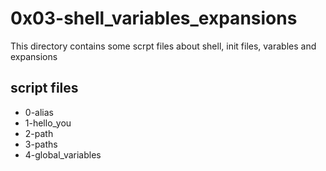 # 0x03-shell_variables_expansions

This directory contains some scrpt files about shell, init files, varables and expansions

## script files

* 0-alias
* 1-hello_you
* 2-path
* 3-paths
* 4-global_variables
